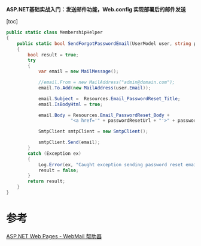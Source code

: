 **ASP.NET基础实战入门：发送邮件功能，Web.config 实现部署后的邮件发送**

[toc]



```C#
public static class MembershipHelper
{
    public static bool SendForgotPasswordEmail(UserModel user, string passwordResetUrl)
    {
        bool result = true;
        try
        {
            var email = new MailMessage();

            //email.From = new MailAddress("admin@domain.com");
            email.To.Add(new MailAddress(user.Email));

            email.Subject =  Resources.Email_PasswordReset_Title;
            email.IsBodyHtml = true;

            email.Body = Resources.Email_PasswordReset_Body +
                        "<a href='" + passwordResetUrl + "'>" + passwordResetUrl + "</a>";

            SmtpClient smtpClient = new SmtpClient();

            smtpClient.Send(email);
        }
        catch (Exception ex)
        {
            Log.Error(ex, "Caught exception sending password reset email ");
            result = false;
        }
        return result;
    }
}
```


# 参考

[ASP.NET Web Pages - WebMail 帮助器](https://www.runoob.com/aspnet/webpages-email.html)